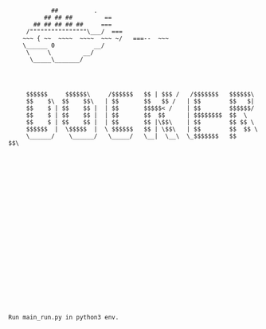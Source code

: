    			    ##          .
		      ## ## ##         ==
		   ## ## ## ## ##     ===
		 /""""""""""""""""\___/  ===
	    ~~~ { ~~  ~~~~  ~~~~  ~~~ ~/   ===--  ~~~
		\______ 0           __/                      
		 \     \         __/
		  \_____\_______/
  
  
  
  
 		 $$$$$$     $$$$$$\     /$$$$$$   $$ | $$$ /   /$$$$$$$   $$$$$$\ 
		 $$    $\  $$    $$\   | $$       $$   $$ /   | $$        $$   $| 
 		 $$    $ | $$    $$ |  | $$       $$$$$< /    | $$        $$$$$$/	
 		 $$    $ | $$    $$ |  | $$       $$  $$      | $$$$$$$$  $$  \ 
 		 $$    $ | $$    $$ |  | $$       $$ |\$$\    | $$        $$ $$ \
		 $$$$$$  |  \$$$$$  |  \ $$$$$$   $$ | \$$\   | $$        $$  $$ \
  		 \______/    \______/   \_____/   \__|  \__\  \_$$$$$$$   $$    $$\
   		



				
   	   		
		                                       


	














	Run main_run.py in python3 env.
	
	
	
